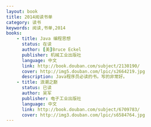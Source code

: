 ```yaml
---
layout: book
title: 2014阅读书单
category: 读书
keywords: 阅读,书单,2014
books: 
    - title: Java 编程思想
      status: 在读
      author: [美]Bruce Eckel
      publisher: 机械工业出版社
      language: 中文
      link: http://book.douban.com/subject/2130190/
      cover: http://img5.douban.com/lpic/s2664219.jpg
      description: Java程序员必读的书。写的非常好。
    - title: 浪潮之巅
      status: 已读
      author: 吴军
      publisher: 电子工业出版社
      language: 中文
      link: http://book.douban.com/subject/6709783/
      cover: http://img3.douban.com/lpic/s6584764.jpg
---
```

